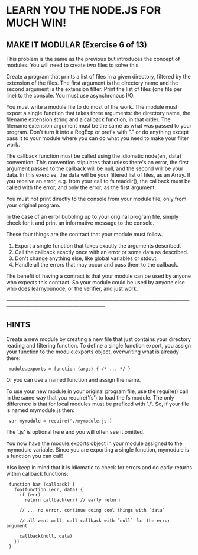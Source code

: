 # LEARN YOU THE NODE.JS FOR MUCH WIN!

 ## MAKE IT MODULAR (Exercise 6 of 13)

  This problem is the same as the previous but introduces the concept of
  modules. You will need to create two files to solve this.

  Create a program that prints a list of files in a given directory,
  filtered by the extension of the files. The first argument is the
  directory name and the second argument is the extension filter. Print the
  list of files (one file per line) to the console. You must use
  asynchronous I/O.

  You must write a module file to do most of the work. The module must
  export a single function that takes three arguments: the directory name,
  the filename extension string and a callback function, in that order. The
  filename extension argument must be the same as what was passed to your
  program. Don't turn it into a RegExp or prefix with "." or do anything
  except pass it to your module where you can do what you need to make your
  filter work.

  The callback function must be called using the idiomatic node(err, data)
  convention. This convention stipulates that unless there's an error, the
  first argument passed to the callback will be null, and the second will be
  your data. In this exercise, the data will be your filtered list of files,
  as an Array. If you receive an error, e.g. from your call to
  fs.readdir(), the callback must be called with the error, and only the
  error, as the first argument.

  You must not print directly to the console from your module file, only
  from your original program.

  In the case of an error bubbling up to your original program file, simply
  check for it and print an informative message to the console.

  These four things are the contract that your module must follow.

   1. Export a single function that takes exactly the arguments described.
   2. Call the callback exactly once with an error or some data as described.
   3. Don't change anything else, like global variables or stdout.
   4. Handle all the errors that may occur and pass them to the callback.

  The benefit of having a contract is that your module can be used by anyone
  who expects this contract. So your module could be used by anyone else who
  does learnyounode, or the verifier, and just work.

 ─────────────────────────────────────────────────────────────────────────────

 ## HINTS

  Create a new module by creating a new file that just contains your
  directory reading and filtering function. To define a single function
  export, you assign your function to the module.exports object, overwriting
  what is already there:

     module.exports = function (args) { /* ... */ }

  Or you can use a named function and assign the name.

  To use your new module in your original program file, use the require()
  call in the same way that you require('fs') to load the fs module. The
  only difference is that for local modules must be prefixed with './'. So,
  if your file is named mymodule.js then:

     var mymodule = require('./mymodule.js')

  The '.js' is optional here and you will often see it omitted.

  You now have the module.exports object in your module assigned to the
  mymodule variable. Since you are exporting a single function, mymodule is
  a function you can call!

  Also keep in mind that it is idiomatic to check for errors and do
  early-returns within callback functions:

     function bar (callback) {
       foo(function (err, data) {
         if (err)
           return callback(err) // early return

         // ... no error, continue doing cool things with `data`

         // all went well, call callback with `null` for the error argument

         callback(null, data)
       })
     }